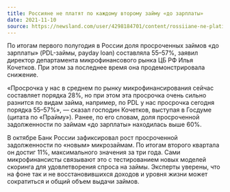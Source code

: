 ```yaml
---
title: Россияне не платят по каждому второму займу «до зарплаты»
date: 2021-11-10
source: https://newsland.com/user/4298184701/content/rossiiane-ne-platiat-po-kazhdomu-vtoromu-zaimu-do-zarplaty/7504454
---
```


По итогам первого полугодия в России доля просроченных займов «до зарплаты» (PDL-займы, payday loan) составляла 55–57%, заявил директор департамента микрофинансового рынка ЦБ РФ Илья Кочетков. При этом за последнее время она продемонстрировала снижение.

«Просрочка у нас в среднем по рынку микрофинансирования сейчас составляет порядка 28%, но при этом эта просрочка очень сильно разнится по видам займа, например, по PDL у нас просрочка сегодня порядка 55–57%», — сказал господин Кочетков, выступая в Госдуме (цитата по «Прайму»). Ранее, по его словам, доля просроченной задолженности по займам «до зарплаты» находилась выше 60%.

В октябре Банк России зафиксировал рост просроченной задолженности по «новым» микрозаймам. По итогам второго квартала он достиг 11%, максимального значения за три года. Сами микрофинансисты связывают это с тестированием новых моделей скоринга для удовлетворения спроса на займы. Эксперты уверены, что на фоне так и не восстановившихся доходов и уровня жизни может сократиться и общий объем выдачи займов.